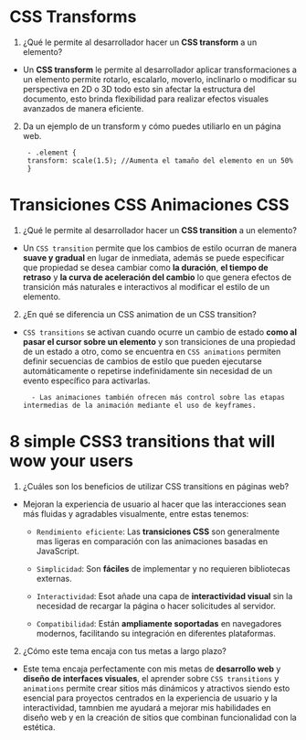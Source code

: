 # CSS Transforms

1. ¿Qué le permite al desarrollador hacer un **CSS transform** a un elemento?

- Un **CSS transform** le permite al desarrollador aplicar transformaciones a un elemento permite rotarlo, escalarlo, moverlo, inclinarlo o modificar su perspectiva en 2D o 3D todo esto sin afectar la estructura del documento, esto brinda flexibilidad para realizar efectos visuales avanzados de manera eficiente.

2. Da un ejemplo de un transform y cómo puedes utiliarlo en un página web.

        - .element {
        transform: scale(1.5); //Aumenta el tamaño del elemento en un 50%
        }

# Transiciones CSS Animaciones CSS

1. ¿Qué le permite al desarrollador hacer un **CSS transition** a un elemento?

- Un `CSS transition` permite que los cambios de estilo ocurran de manera **suave y gradual** en lugar de inmediata, además se puede especificar que propiedad se desea cambiar como **la duración**, **el tiempo de retraso** y **la curva de aceleración del cambio** lo que genera efectos de transición más naturales e interactivos al modificar el estilo de un elemento.

2. ¿En qué se diferencia un CSS animation de un CSS transition?

- `CSS transitions` se activan cuando ocurre un cambio de estado **como al pasar el cursor sobre un elemento** y son transiciones de una propiedad de un estado a otro, como se encuentra en `CSS animations` permiten definir secuencias de cambios de estilo que pueden ejecutarse automáticamente o repetirse indefinidamente sin necesidad de un evento específico para activarlas.

        - Las animaciones también ofrecen más control sobre las etapas intermedias de la animación mediante el uso de keyframes.

# 8 simple CSS3 transitions that will wow your users

1. ¿Cuáles son los beneficios de utilizar CSS transitions en páginas web?

- Mejoran la experiencia de usuario al hacer que las interacciones sean más fluidas y agradables visualmente, entre estas tenemos:

  - `Rendimiento eficiente`: Las **transiciones CSS** son generalmente mas ligeras en comparación con las animaciones basadas en JavaScript.

  - `Simplicidad`: Son **fáciles** de implementar y no requieren bibliotecas externas.

  - `Interactividad`: Esot añade una capa de **interactividad visual** sin la necesidad de recargar la página o hacer solicitudes al servidor.

  - `Compatibilidad`: Están **ampliamente soportadas** en navegadores modernos, facilitando su integración en diferentes plataformas.

2. ¿Cómo este tema encaja con tus metas a largo plazo?

- Este tema encaja perfectamente con mis metas de **desarrollo web** y **diseño de interfaces visuales**, el aprender sobre `CSS transitions` y `animations` permite crear sitios más dinámicos y atractivos siendo esto esencial para proyectos centrados en la experiencia de usuario y la interactividad, tamnbien me ayudará a mejorar mis habilidades en diseño web y en la creación de sitios que combinan funcionalidad con la estética.